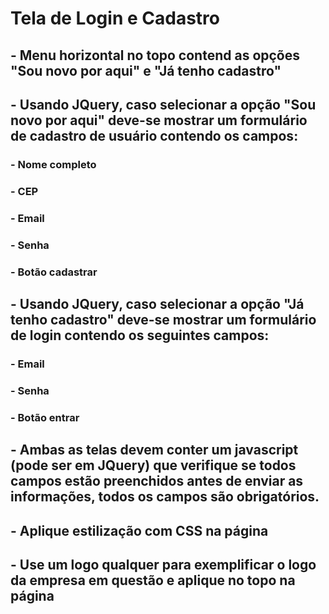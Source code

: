 # Tela de Login e Cadastro

## - Menu horizontal no topo contend as opções "Sou novo por aqui" e "Já tenho cadastro"

## - Usando JQuery, caso selecionar a opção "Sou novo por aqui" deve-se mostrar um formulário de cadastro de usuário contendo os campos:
###  - Nome completo    
###  - CEP    
###  - Email    
###  - Senha
###  - Botão cadastrar

## - Usando JQuery, caso selecionar a opção "Já tenho cadastro" deve-se mostrar um formulário de login contendo os seguintes campos:
### - Email
### - Senha
### - Botão entrar

## - Ambas as telas devem conter um javascript (pode ser em JQuery) que verifique se todos campos estão preenchidos antes de enviar as informações, todos os campos são obrigatórios.
## - Aplique estilização com CSS na página
## - Use um logo qualquer para exemplificar o logo da empresa em questão e aplique no topo na página
